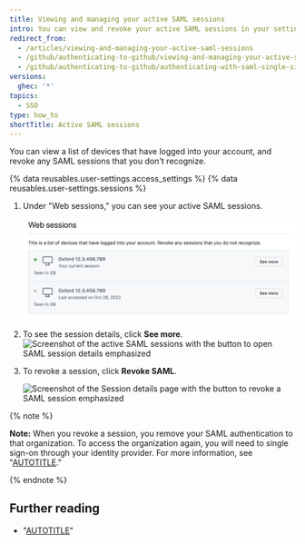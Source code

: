 ```yaml
---
title: Viewing and managing your active SAML sessions
intro: You can view and revoke your active SAML sessions in your settings.
redirect_from:
  - /articles/viewing-and-managing-your-active-saml-sessions
  - /github/authenticating-to-github/viewing-and-managing-your-active-saml-sessions
  - /github/authenticating-to-github/authenticating-with-saml-single-sign-on/viewing-and-managing-your-active-saml-sessions
versions:
  ghec: '*'
topics:
  - SSO
type: how_to
shortTitle: Active SAML sessions
---
```


You can view a list of devices that have logged into your account, and revoke any SAML sessions that you don't recognize.

{% data reusables.user-settings.access_settings %}
{% data reusables.user-settings.sessions %}
1. Under "Web sessions," you can see your active SAML sessions.

   ![Screenshot of the list of active SAML sessions](/assets/images/help/settings/saml-active-sessions.png)

1. To see the session details, click **See more**.
   ![Screenshot of the active SAML sessions with the button to open SAML session details emphasized](/assets/images/help/settings/saml-expand-session-details.png)

1. To revoke a session, click **Revoke SAML**.

   ![Screenshot of the Session details page with the button to revoke a SAML session emphasized](/assets/images/help/settings/saml-revoke-session.png)

  {% note %}

  **Note:** When you revoke a session, you remove your SAML authentication to that organization. To access the organization again, you will need to single sign-on through your identity provider. For more information, see "[AUTOTITLE](/authentication/authenticating-with-saml-single-sign-on/about-authentication-with-saml-single-sign-on)."

  {% endnote %}

## Further reading

- "[AUTOTITLE](/authentication/authenticating-with-saml-single-sign-on/about-authentication-with-saml-single-sign-on)"
